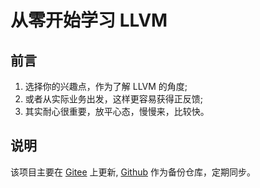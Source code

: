# 从零开始学习 LLVM

## 前言
1. 选择你的兴趣点，作为了解 LLVM 的角度;
2. 或者从实际业务出发，这样更容易获得正反馈;
3. 其实耐心很重要，放平心态，慢慢来，比较快。

## 说明

该项目主要在 [Gitee](https://gitee.com/gevico/learn-llvm) 上更新, [Github](https://github.com/gevico/learn-llvm) 作为备份仓库，定期同步。